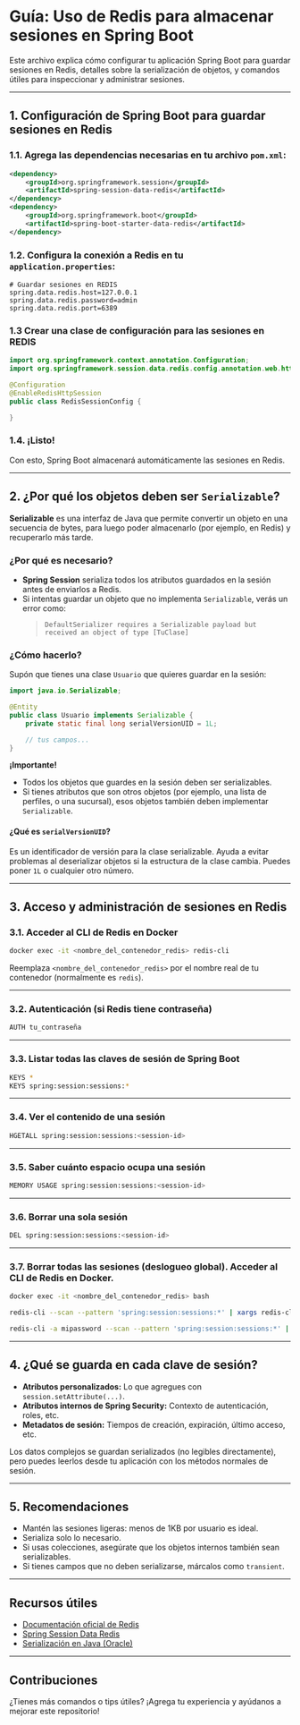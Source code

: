 # Guía: Uso de Redis para almacenar sesiones en Spring Boot

Este archivo explica cómo configurar tu aplicación Spring Boot para guardar sesiones en Redis, detalles sobre la serialización de objetos, y comandos útiles para inspeccionar y administrar sesiones.

---

## 1. Configuración de Spring Boot para guardar sesiones en Redis

### 1.1. Agrega las dependencias necesarias en tu archivo `pom.xml`:

```xml
<dependency>
    <groupId>org.springframework.session</groupId>
    <artifactId>spring-session-data-redis</artifactId>
</dependency>
<dependency>
    <groupId>org.springframework.boot</groupId>
    <artifactId>spring-boot-starter-data-redis</artifactId>
</dependency>
```

### 1.2. Configura la conexión a Redis en tu `application.properties`:

```properties
# Guardar sesiones en REDIS
spring.data.redis.host=127.0.0.1
spring.data.redis.password=admin
spring.data.redis.port=6389
```

### 1.3 Crear una clase de configuración para las sesiones en REDIS
```java
import org.springframework.context.annotation.Configuration;
import org.springframework.session.data.redis.config.annotation.web.http.EnableRedisHttpSession;

@Configuration
@EnableRedisHttpSession
public class RedisSessionConfig {

}
```

### 1.4. ¡Listo!
Con esto, Spring Boot almacenará automáticamente las sesiones en Redis.

---

## 2. ¿Por qué los objetos deben ser `Serializable`?

**Serializable** es una interfaz de Java que permite convertir un objeto en una secuencia de bytes, para luego poder almacenarlo (por ejemplo, en Redis) y recuperarlo más tarde.

### ¿Por qué es necesario?
- **Spring Session** serializa todos los atributos guardados en la sesión antes de enviarlos a Redis.
- Si intentas guardar un objeto que no implementa `Serializable`, verás un error como:
  > `DefaultSerializer requires a Serializable payload but received an object of type [TuClase]`

### ¿Cómo hacerlo?

Supón que tienes una clase `Usuario` que quieres guardar en la sesión:

```java
import java.io.Serializable;

@Entity
public class Usuario implements Serializable {
    private static final long serialVersionUID = 1L;

    // tus campos...
}
```

**¡Importante!**
- Todos los objetos que guardes en la sesión deben ser serializables.
- Si tienes atributos que son otros objetos (por ejemplo, una lista de perfiles, o una sucursal), esos objetos también deben implementar `Serializable`.

#### ¿Qué es `serialVersionUID`?
Es un identificador de versión para la clase serializable. Ayuda a evitar problemas al deserializar objetos si la estructura de la clase cambia. Puedes poner `1L` o cualquier otro número.

---

## 3. Acceso y administración de sesiones en Redis

### 3.1. Acceder al CLI de Redis en Docker

```bash
docker exec -it <nombre_del_contenedor_redis> redis-cli
```
Reemplaza `<nombre_del_contenedor_redis>` por el nombre real de tu contenedor (normalmente es `redis`).

---

### 3.2. Autenticación (si Redis tiene contraseña)

```bash
AUTH tu_contraseña
```

---

### 3.3. Listar todas las claves de sesión de Spring Boot

```bash
KEYS *
KEYS spring:session:sessions:*
```

---

### 3.4. Ver el contenido de una sesión

```bash
HGETALL spring:session:sessions:<session-id>
```

---

### 3.5. Saber cuánto espacio ocupa una sesión

```bash
MEMORY USAGE spring:session:sessions:<session-id>
```

---

### 3.6. Borrar una sola sesión

```bash
DEL spring:session:sessions:<session-id>
```

---

### 3.7. Borrar todas las sesiones (deslogueo global). Acceder al CLI de Redis en Docker.

```bash
docker exec -it <nombre_del_contenedor_redis> bash

redis-cli --scan --pattern 'spring:session:sessions:*' | xargs redis-cli DEL

redis-cli -a mipassword --scan --pattern 'spring:session:sessions:*' | xargs redis-cli -a mipassword DEL

```

---

## 4. ¿Qué se guarda en cada clave de sesión?

- **Atributos personalizados:** Lo que agregues con `session.setAttribute(...)`.
- **Atributos internos de Spring Security:** Contexto de autenticación, roles, etc.
- **Metadatos de sesión:** Tiempos de creación, expiración, último acceso, etc.

Los datos complejos se guardan serializados (no legibles directamente), pero puedes leerlos desde tu aplicación con los métodos normales de sesión.

---

## 5. Recomendaciones

- Mantén las sesiones ligeras: menos de 1KB por usuario es ideal.
- Serializa solo lo necesario.
- Si usas colecciones, asegúrate que los objetos internos también sean serializables.
- Si tienes campos que no deben serializarse, márcalos como `transient`.

---

## Recursos útiles

- [Documentación oficial de Redis](https://redis.io/commands/)
- [Spring Session Data Redis](https://docs.spring.io/spring-session/reference/configuration/redis.html)
- [Serialización en Java (Oracle)](https://docs.oracle.com/javase/8/docs/platform/serialization/spec/serial-arch.html)

---

## Contribuciones

¿Tienes más comandos o tips útiles? ¡Agrega tu experiencia y ayúdanos a mejorar este repositorio!
